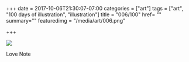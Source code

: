 +++
date = 2017-10-06T21:30:07-07:00
categories = ["art"]
tags = ["art", "100 days of illustration", "illustration"]
title = "006/100"
href= ""
summary=""
featuredimg = "/media/art/006.png"

+++

<img src="/media/art/006.png" />

Love Note
